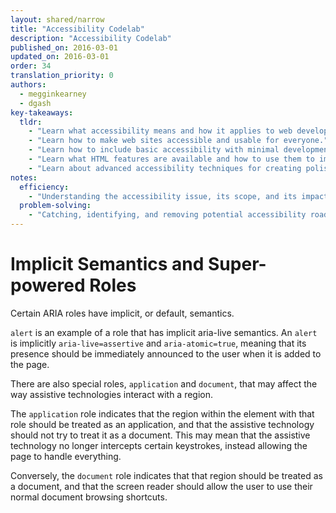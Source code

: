 ```yaml
---
layout: shared/narrow
title: "Accessibility Codelab"
description: "Accessibility Codelab"
published_on: 2016-03-01
updated_on: 2016-03-01
order: 34
translation_priority: 0
authors:
  - megginkearney
  - dgash
key-takeaways:
  tldr: 
    - "Learn what accessibility means and how it applies to web development."
    - "Learn how to make web sites accessible and usable for everyone."
    - "Learn how to include basic accessibility with minimal development impace."
    - "Learn what HTML features are available and how to use them to improve accessibility."
    - "Learn about advanced accessibility techniques for creating polished accessibility experiences."
notes:
  efficiency:
    - "Understanding the accessibility issue, its scope, and its impact can make you a better web developer."
  problem-solving:
    - "Catching, identifying, and removing potential accessibility roadblocks before they happen can improve your development process and reduce maintenance requirements."
---
```


# Implicit Semantics and Super-powered Roles

Certain ARIA roles have implicit, or default, semantics.

`alert` is an example of a role that has implicit aria-live semantics. An `alert` is implicitly `aria-live=assertive` and `aria-atomic=true`, meaning that its presence should be immediately announced to the user when it is added to the page.

There are also special roles, `application` and `document`, that may affect the way assistive technologies interact with a region.

The `application` role indicates that the region within the element with that role should be treated as an application, and that the assistive technology should not try to treat it as a document. This may mean that the assistive technology no longer intercepts certain keystrokes, instead allowing the page to handle everything.

Conversely, the `document` role indicates that that region should be treated as a document, and that the screen reader should allow the user to use their normal document browsing shortcuts. 
